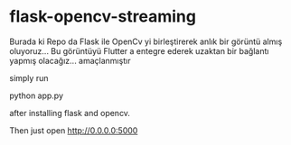 flask-opencv-streaming
=====================

Burada ki Repo da
Flask ile OpenCv yi birleştirerek anlık bir görüntü almış oluyoruz...
Bu görüntüyü Flutter a entegre ederek uzaktan bir bağlantı yapmış olacağız... 
amaçlanmıştır

simply run 

python app.py

after installing flask and opencv.

Then just open http://0.0.0.0:5000
